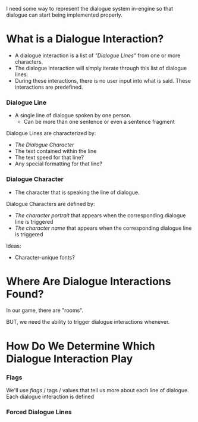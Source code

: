 I need some way to represent the dialogue system in-engine so that dialogue can start being implemented properly.
# What is a Dialogue Interaction?

- A dialogue interaction is a list of *"Dialogue Lines"* from one or more characters.
- The dialogue interaction will simply iterate through this list of dialogue lines.
- During these interactions, there is no user input into what is said. These interactions are predefined.

### Dialogue Line

- A single line of dialogue spoken by one person.
	- Can be more than one sentence or even a sentence fragment

Dialogue Lines are characterized by:
- *The Dialogue Character*
- The text contained within the line
- The text speed for that line?
- Any special formatting for that line?

### Dialogue Character
- The character that is speaking the line of dialogue.

Dialogue Characters are defined by:
- *The character portrait* that appears when the corresponding dialogue line is triggered
- *The character name* that appears when the corresponding dialogue line is triggered

Ideas:
- Character-unique fonts?

# Where Are Dialogue Interactions Found?

In our game, there are "rooms".

BUT, we need the ability to trigger dialogue interactions whenever.

# How Do We Determine Which Dialogue Interaction Play

### Flags

We'll use *flags* / tags / values that tell us more about each line of dialogue. Each dialogue interaction is defined

### Forced Dialogue Lines
